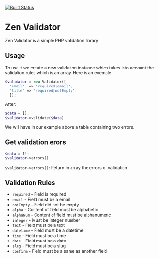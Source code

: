 [![Build Status](https://travis-ci.org/mkakpabla/form-validation-php.svg?branch=master)](https://travis-ci.org/mkakpabla/form-validation-php)
# Zen Validator
Zen Validator is a simple PHP validation library

## Usage
To use it we create a new validation instance which takes into account the validation rules which is an array. Here is an exemple
```php
$validator = new Validator([
  'email'  => 'required|email',
  'title' => 'required|notEmpty'
  ]);
```
After:
```php
$data = [];
$validator->validate($data)
```
We will have in our example above a table containing two errors.
## Get validation erors
```php
$data = [];
$validator->errors()
```
`$validator->errors()`: Return in array the errors of validation



## Validation Rules

 * `required` - Field is required
 * `email` - Field must be a email
 * `notEmpty` - Field did not be empty
 * `alpha` - Content of field must be alphabetic
 * `alphaNum` - Content of field must be alphanumeric
 * `integer` - Must be integer number
 * `text` - Field must be a text
 * `datetime` - Field must be a datetime
 * `time` - Field must be a time
 * `date` - Field must be a date
 * `slug` - Field must be a slug
 * `confirm` - Field must be a same as another field





